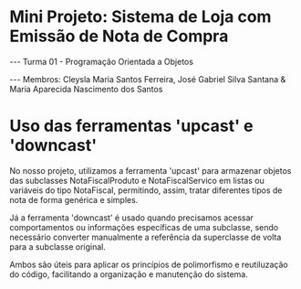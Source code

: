 # Mini Projeto: Sistema de Loja com Emissão de Nota de Compra

--- Turma 01 - Programação Orientada a Objetos 

--- Membros:
Cleysla Maria Santos Ferreira,
José Gabriel Silva Santana &
Maria Aparecida Nascimento dos Santos

# Uso das ferramentas 'upcast' e 'downcast'

No nosso projeto, utilizamos a ferramenta 'upcast' para armazenar objetos das subclasses NotaFiscalProduto e NotaFiscalServico em listas ou variáveis do tipo NotaFiscal, permitindo, assim, tratar diferentes tipos de nota de forma genérica e simples.

Já a ferramenta 'downcast' é usado quando precisamos acessar comportamentos ou informações específicas de uma subclasse, sendo necessário converter manualmente a referência da superclasse de volta para a subclasse original.

Ambos são úteis para aplicar os princípios de polimorfismo e reutiluzação do código, facilitando a organização e manutenção do sistema.
